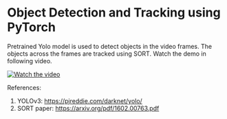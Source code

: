 # Object Detection and Tracking using PyTorch

Pretrained Yolo model is used to detect objects in the video frames. The objects across the frames are tracked using SORT. Watch the demo in following video.

[![Watch the video](https://i.imgur.com/MCWaE9Z.png)](https://youtu.be/FmzJZ7hJfHA)

References:

1. YOLOv3: https://pjreddie.com/darknet/yolo/
2. SORT paper: https://arxiv.org/pdf/1602.00763.pdf
